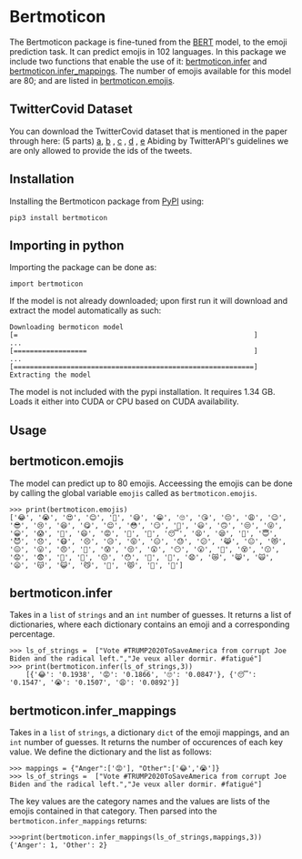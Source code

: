 # Bertmoticon 

The Bertmoticon package is fine-tuned from the [BERT](https://github.com/google-research/bert) model, to the emoji prediction task. It can predict emojis in 102 languages. In this package we include two functions that enable the use of it: [bertmoticon.infer](#bertmoticon.infer) and [bertmoticon.infer_mappings](#bertmoticon.infer_mappings). The number of emojis available for this model are 80; and are listed in [bertmoticon.emojis](#bertmoticon.emojis). 

## TwitterCovid Dataset

You can download the TwitterCovid dataset that is mentioned in the paper through here: (5 parts) [a](https://github.com/Stefanos-stk/Bertmoticon/blob/master/bertmoticon_covid_dataset_part-aa.gz), [b](https://github.com/Stefanos-stk/Bertmoticon/blob/master/bertmoticon_covid_dataset_part-ab.gz) , [c](https://github.com/Stefanos-stk/Bertmoticon/blob/master/bertmoticon_covid_dataset_part-ac.gz) , [d](https://github.com/Stefanos-stk/Bertmoticon/blob/master/bertmoticon_covid_dataset_part-ad.gz) , [e](https://github.com/Stefanos-stk/Bertmoticon/blob/master/bertmoticon_covid_dataset_part-ae.gz)
Abiding by TwitterAPI's guidelines we are only allowed to provide the ids of the tweets.

## Installation

Installing the Bertmoticon package from [PyPI](https://pypi.org/) using:

```
pip3 install bertmoticon
```
## Importing in python
Importing the package can be done as:
```
import bertmoticon
```
If the model is not already downloaded; upon first run it will download and extract the model automatically as such:
```
Downloading bermoticon model
[=                                                          ]
...
[==================                                         ]
...
[===========================================================]
Extracting the model
```
The model is not included with the pypi installation. It requires 1.34 GB. Loads it either into CUDA or CPU based on CUDA availability.
## Usage


## bertmoticon.emojis
The model can predict up to 80 emojis. Acceessing the emojis can be done by calling the global variable ```emojis``` called as ```bertmoticon.emojis```. 
```
>>> print(bertmoticon.emojis)
['😂', '😭', '😍', '😊', '🙏', '😅', '😁', '🙄', '😘', '😔', '😩', '😉', '😎', '😢', '😆', '😋', '😌', '😳', '😏', '🙂', '😃', '🙃', '😒', '😜', '😀', '😱', '🙈', '😄', '😡', '😬', '🙌', '😴', '😫', '😪', '😤', '😇', '😈', '😞', '😷', '😣', '😥', '😝', '😑', '😓', '😕', '😹', '😐', '😻', '😖', '😛', '😠', '🙊', '😰', '😚', '😲', '😶', '😮', '🙁', '😵', '😗', '😟', '😨', '🙇', '🙋', '😙', '😯', '🙆', '🙉', '😧', '😿', '😸', '🙀', '😦', '😽', '😺', '😼', '🙅', '😾', '🙍', '🙎']
```

## bertmoticon.infer

Takes in a ```list``` of ```strings``` and an ```int``` number of guesses. It returns a list of dictionaries, where each dictionary contains an emoji and a corresponding percentage.

```
>>> ls_of_strings =  ["Vote #TRUMP2020ToSaveAmerica from corrupt Joe Biden and the radical left.","Je veux aller dormir. #fatigué"]
>>> print(bertmoticon.infer(ls_of_strings,3))
    [{'😂': '0.1938', '😡': '0.1866', '🙄': '0.0847'}, {'😴': '0.1547', '😭': '0.1507', '😩': '0.0892'}]
```
## bertmoticon.infer_mappings
Takes in a ```list``` of ```strings```, a dictionary ```dict``` of the emoji mappings, and an ```int``` number of guesses. It returns the number of occurences of each key value. We define the dictionary and the list as follows:

```
>>> mappings = {"Anger":['😡'], "Other":['😂','😭']}
>>> ls_of_strings =  ["Vote #TRUMP2020ToSaveAmerica from corrupt Joe Biden and the radical left.","Je veux aller dormir. #fatigué"]
```
The key values are the category names and the values are lists of the emojis contained in that category. Then parsed into the ```bertmoticon.infer_mappings``` returns:
```
>>>print(bertmoticon.infer_mappings(ls_of_strings,mappings,3))
{'Anger': 1, 'Other': 2}
```

